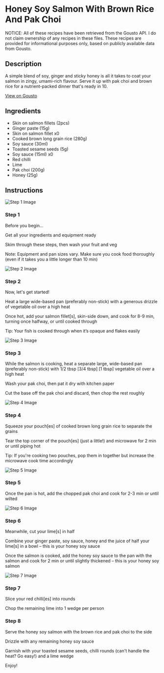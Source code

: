 # Honey Soy Salmon With Brown Rice And Pak Choi

NOTICE: All of these recipes have been retrieved from the Gousto API. I do not claim ownership of any recipes in these files. These recipes are provided for informational purposes only, based on publicly available data from Gousto.

## Description

A simple blend of soy, ginger and sticky honey is all it takes to coat your salmon in zingy, umami-rich flavour. Serve it up with pak choi and brown rice for a nutrient-packed dinner that's ready in 10. 

[View on Gousto](https://www.gousto.co.uk/recipes/cookbook/honey-soy-salmon-with-brown-rice-pak-choi)

## Ingredients

- Skin on salmon fillets (2pcs)
- Ginger paste (15g)
- Skin on salmon fillet x0
- Cooked brown long grain rice (280g)
- Soy sauce (30ml)
- Toasted sesame seeds (5g)
- Soy sauce (15ml) x0
- Red chilli
- Lime
- Pak choi (200g)
- Honey (25g)

## Instructions

![Step 1 Image](https://production-media.gousto.co.uk/cms/recipe-step-image/Admin-10mm-Step-1-1612880691263-x200.jpg)

### Step 1

Before you begin...

Get all your ingredients and equipment ready

Skim through these steps, then wash your fruit and veg

Note: Equipment and pan sizes vary. Make sure you cook food thoroughly (even if it takes you a little longer than 10 min)

![Step 2 Image](https://production-media.gousto.co.uk/cms/recipe-step-image/1926.-step-2-x200.jpg)

### Step 2

Now, let's get started!

Heat a large wide-based pan (preferably non-stick) with a generous drizzle of vegetable oil over a high heat

Once hot, add your salmon fillet[s], skin-side down, and cook for 8-9 min, turning once halfway, or until cooked through

Tip: Your fish is cooked through when it’s opaque and flakes easily

![Step 3 Image](https://production-media.gousto.co.uk/cms/recipe-step-image/1926.-step-3-x200.jpg)

### Step 3

While the salmon is cooking, heat a separate large, wide-based pan (preferably non-stick) with 1/2 tbsp <span class="text-purple">[3/4 tbsp]</span> <span class="text-danger">[1 tbsp]</span> vegetable oil over a high heat

Wash your pak choi, then pat it dry with kitchen paper

Cut the base off the pak choi and discard, then chop the rest roughly

![Step 4 Image](https://production-media.gousto.co.uk/cms/recipe-step-image/250g-brown-rice-x200.jpg)

### Step 4

Squeeze your pouch[es] of cooked brown long grain rice to separate the grains

Tear the top corner of the pouch[es] (just a little!) and microwave for 2 min or until piping hot

Tip: If you're cooking two pouches, pop them in together but increase the microwave cook time accordingly

![Step 5 Image](https://production-media.gousto.co.uk/cms/recipe-step-image/1926.-step-5-x200.jpg)

### Step 5

Once the pan is hot, add the chopped pak choi and cook for 2-3 min or until wilted

![Step 6 Image](https://production-media.gousto.co.uk/cms/recipe-step-image/1926.-step-6-x200.jpg)

### Step 6

Meanwhile, cut your lime[s] in half

Combine your ginger paste, soy sauce, honey and the juice of half your lime[s] in a bowl – this is your honey soy sauce

Once the salmon is cooked, add the honey soy sauce to the pan with the salmon and cook for 2 min or until slightly thickened – this is your honey soy salmon

![Step 7 Image](https://production-media.gousto.co.uk/cms/recipe-step-image/1926.-step-7-x200.jpg)

### Step 7

Slice your red chilli[es] into rounds

Chop the remaining lime into 1 wedge per person

### Step 8

Serve the honey soy salmon with the brown rice and pak choi to the side

Drizzle with any remaining honey soy sauce

Garnish with your toasted sesame seeds, chilli rounds (can't handle the heat? Go easy!) and a lime wedge

Enjoy!


